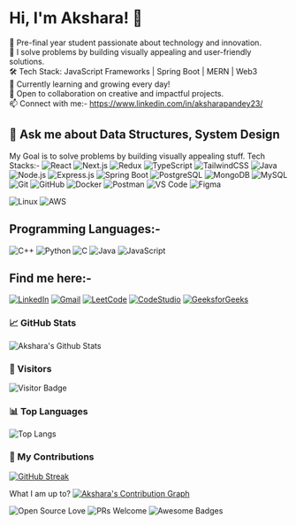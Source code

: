 # Hi, I'm Akshara! 👋

🌟 Pre-final year student passionate about technology and innovation.  
🎯 I solve problems by building visually appealing and user-friendly solutions.  
🛠️ Tech Stack: JavaScript Frameworks | Spring Boot | MERN | Web3  
🌱 Currently learning and growing every day!  
🤝 Open to collaboration on creative and impactful projects.  
📫 Connect with me:- https://www.linkedin.com/in/aksharapandey23/

💬 Ask me about Data Structures, System Design
---
My Goal is to solve problems by building visually appealing stuff.
Tech Stacks:-
![React](https://img.shields.io/badge/Frontend-React-blue?logo=react)
![Next.js](https://img.shields.io/badge/Frontend-Next.js-black?logo=next.js)
![Redux](https://img.shields.io/badge/Frontend-Redux-764ABC?logo=redux)
![TypeScript](https://img.shields.io/badge/Frontend-TypeScript-3178C6?logo=typescript)
![TailwindCSS](https://img.shields.io/badge/Frontend-TailwindCSS-06B6D4?logo=tailwindcss)
![Java](https://img.shields.io/badge/Backend-Java-007396?logo=java)
![Node.js](https://img.shields.io/badge/Backend-Node.js-339933?logo=nodedotjs)
![Express.js](https://img.shields.io/badge/Backend-Express.js-000000?logo=express)
![Spring Boot](https://img.shields.io/badge/Backend-SpringBoot-6DB33F?logo=springboot)
![PostgreSQL](https://img.shields.io/badge/Database-PostgreSQL-4169E1?logo=postgresql)
![MongoDB](https://img.shields.io/badge/Database-MongoDB-47A248?logo=mongodb)
![MySQL](https://img.shields.io/badge/Database-MySQL-4479A1?logo=mysql)
![Git](https://img.shields.io/badge/Tool-Git-F05032?logo=git)
![GitHub](https://img.shields.io/badge/Tool-GitHub-181717?logo=github)
![Docker](https://img.shields.io/badge/Tool-Docker-2496ED?logo=docker)
![Postman](https://img.shields.io/badge/Tool-Postman-FF6C37?logo=postman)
![VS Code](https://img.shields.io/badge/Tool-VSCode-007ACC?logo=visualstudiocode)
![Figma](https://img.shields.io/badge/Tool-Figma-F24E1E?logo=figma)

![Linux](https://img.shields.io/badge/Tool-Linux-FCC624?logo=linux)
![AWS](https://img.shields.io/badge/Cloud-AWS-232F3E?logo=amazonaws)

## Programming Languages:-
![C++](https://img.shields.io/badge/Language-C++-00599C?logo=c%2b%2b)
![Python](https://img.shields.io/badge/Language-Python-3776AB?logo=python)
![C](https://img.shields.io/badge/Language-C-A8B9CC?logo=c)
![Java](https://img.shields.io/badge/Language-Java-007396?logo=java)
![JavaScript](https://img.shields.io/badge/Language-JavaScript-F7DF1E?logo=javascript&logoColor=black)


## Find me here:-
[![LinkedIn](https://img.shields.io/badge/Connect-LinkedIn-0A66C2?logo=linkedin&logoColor=white)](https://linkedin.com/in/aksharapandey23)
[![Gmail](https://img.shields.io/badge/Email-Gmail-D14836?logo=gmail&logoColor=white)](mailto:akp714200@gmail.com)
[![LeetCode](https://img.shields.io/badge/Practice-LeetCode-FFA116?logo=leetcode&logoColor=black)](https://leetcode.com/u/akshara0923/)
[![CodeStudio](https://img.shields.io/badge/Code360-Naukri-brightgreen?logo=naukri&logoColor=white)](https://www.naukri.com/code360/profile/AksharaPandey)
[![GeeksforGeeks](https://img.shields.io/badge/Practice-GFG-0F9D58?logo=geeksforgeeks&logoColor=white)](https://www.geeksforgeeks.org/user/akp71jmol/)




### 📈 GitHub Stats
![Akshara's Github Stats](https://github-readme-stats.vercel.app/api?username=aksharapandey&show_icons=true&theme=radical)

### 🚀 Visitors
![Visitor Badge](https://komarev.com/ghpvc/?username=aksharapandey&style=flat-square)


### 📊 Top Languages
![Top Langs](https://github-readme-stats.vercel.app/api/top-langs/?username=aksharapandey&layout=compact)

### 🔭 My Contributions
[![GitHub Streak](https://streak-stats.demolab.com?user=AksharaPandey&theme=radical&hide_border=true)](https://git.io/streak-stats)


What I am up to?
[![Akshara's Contribution Graph](https://github-readme-activity-graph.vercel.app/graph?username=aksharapandey&theme=github-compact)](https://github.com/ashutosh00710/github-readme-activity-graph)


![Open Source Love](https://badges.frapsoft.com/os/v1/open-source.svg?v=103)
![PRs Welcome](https://img.shields.io/badge/PRs-welcome-brightgreen.svg?style=flat-square)
![Awesome Badges](https://img.shields.io/badge/badges-awesome-green.svg)



<!--

**AksharaPandey/aksharapandey** is a ✨ _special_ ✨ repository because its `README.md` (this file) appears on your GitHub profile.

Here are some ideas to get you started:

- 🔭 I’m currently working on ...
- 🌱 I’m currently learning ...
- 👯 I’m looking to collaborate on ...
- 🤔 I’m looking for help with ...
- 💬 Ask me about ...
- 📫 How to reach me: ...
- 😄 Pronouns: ...
- ⚡ Fun fact: ...
-->
